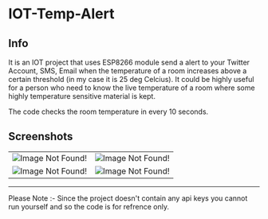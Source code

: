 # IOT-Temp-Alert

## Info

It is an IOT project that uses ESP8266 module send a alert to your Twitter Account, SMS, Email when the temperature of a room increases above a certain threshold (in my case it is 25 deg Celcius). It could be highly useful for a person who need to know the live temperature of a room where some highly temperature sensitive material is kept.

The code checks the room temperature in every 10 seconds.

## Screenshots
|||
|:-:|:-:|
![Image Not Found!](/pics/img1.jpg) | ![Image Not Found!](/pics/img2.png)
![Image Not Found!](/pics/img3.jpg) | ![Image Not Found!](/pics/img4.jpg)

*** 
 Please Note :- Since the project doesn't contain any api keys you cannot run yourself and so the code is for refrence only.

